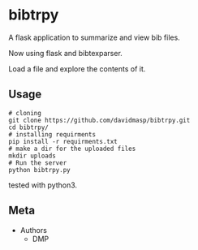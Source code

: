 # bibtrpy

A flask application to summarize and view bib files.

Now using flask and bibtexparser.

Load a file and explore the contents of it.

## Usage

```
# cloning
git clone https://github.com/davidmasp/bibtrpy.git
cd bibtrpy/
# installing requirments
pip install -r requirments.txt
# make a dir for the uploaded files
mkdir uploads
# Run the server
python bibtrpy.py
```

tested with python3.


## Meta

* Authors
  * DMP
